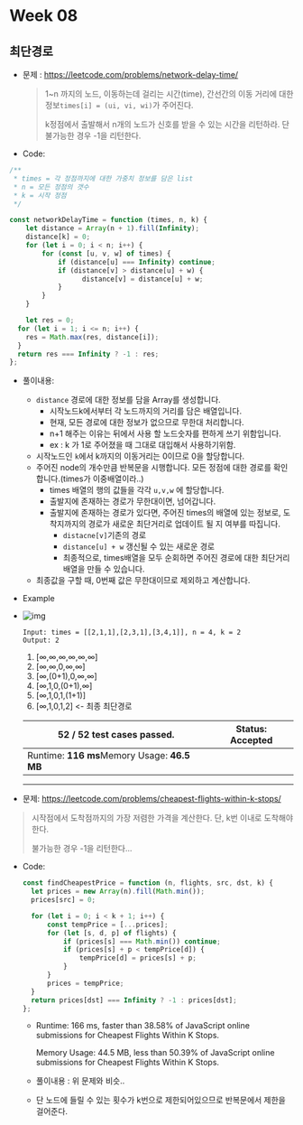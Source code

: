 # Week 08

## 최단경로

- 문제 : https://leetcode.com/problems/network-delay-time/

  > 1~n 까지의 노드, 이동하는데 걸리는 시간(time), 간선간의 이동 거리에 대한 정보` times[i] = (ui, vi, wi) `가 주어진다. 
  >
  > k정점에서 출발해서  n개의 노드가 신호를 받을 수 있는 시간을 리턴하라. 단 불가능한 경우 -1을 리턴한다.

  

- Code:

```javascript
/**
 * times = 각 정점까지에 대한 가중치 정보를 담은 list
 * n = 모든 정점의 갯수
 * k = 시작 정점
 */

const networkDelayTime = function (times, n, k) {
	let distance = Array(n + 1).fill(Infinity);
	distance[k] = 0;
	for (let i = 0; i < n; i++) {
		for (const [u, v, w] of times) {
			if (distance[u] === Infinity) continue;
			if (distance[v] > distance[u] + w) {
				  distance[v] = distance[u] + w;
			}
		}
	}

	let res = 0;
  for (let i = 1; i <= n; i++) {
    res = Math.max(res, distance[i]);
  }
  return res === Infinity ? -1 : res;
};
```

- 풀이내용:
  - `distance`  경로에 대한 정보를 담을 Array를 생성합니다.
    - 시작노드k에서부터 각 노드까지의 거리를 담은 배열입니다.
    - 현재, 모든 경로에 대한 정보가 없으므로 무한대 처리합니다.
    - n+1 해주는 이유는 뒤에서 사용 할 노드숫자를 편하게 쓰기 위함입니다.
    -  ex : k 가 1로 주어졌을 때 그대로 대입해서 사용하기위함.
  - 시작노드인 `k`에서 k까지의 이동거리는 0이므로 0을 할당합니다.
  - 주어진 node의 개수만큼 반복문을 시행합니다. 모든 정점에 대한 경로를 확인합니다.(times가 이중배열이라..)
    - times 배열의 행의 값들을 각각 `u,v,w` 에 할당합니다.
    - 출발지에 존재하는 경로가 무한대이면, 넘어갑니다.
    - 출발지에 존재하는 경로가 있다면, 주어진 times의 배열에 있는 정보로, 도착지까지의 경로가 새로운 최단거리로 업데이트 될 지 여부를 따집니다.
      - `distacne[v]`기존의 경로
      - `distance[u] + w` 갱신될 수 있는 새로운 경로
      - 최종적으로, times배열을 모두 순회하면 주어진 경로에 대한 최단거리 배열을 만들 수 있습니다.
  - 최종값을 구할 때, 0번째 값은 무한대이므로 제외하고 계산합니다.

- Example

- ![img](https://assets.leetcode.com/uploads/2019/05/23/931_example_1.png)

  ```
  Input: times = [[2,1,1],[2,3,1],[3,4,1]], n = 4, k = 2
  Output: 2
  ```

  1. [∞,∞,∞,∞,∞,∞]
  2. [∞,∞,0,∞,∞]
  3. [∞,(0+1),0,∞,∞]
  4. [∞,1,0,(0+1),∞]
  5. [∞,1,0,1,(1+1)]
  6. [∞,1,0,1,2] <- 최종 최단경로 

  | **52 / 52** test cases passed.               | Status: Accepted |
  | -------------------------------------------- | ---------------- |
  | Runtime: **116 ms**Memory Usage: **46.5 MB** |                  |

  ----

- 문제: https://leetcode.com/problems/cheapest-flights-within-k-stops/

> 시작점에서 도착점까지의 가장 저렴한 가격을 계산한다. 단, k번 이내로 도착해야한다.
>
> 불가능한 경우 -1을 리턴한다... 

- Code:

  ```javascript
  const findCheapestPrice = function (n, flights, src, dst, k) {
  	let prices = new Array(n).fill(Math.min());
  	prices[src] = 0;
  
  	for (let i = 0; i < k + 1; i++) {
  		const tempPrice = [...prices];
  		for (let [s, d, p] of flights) {
  			if (prices[s] === Math.min()) continue;
  			if (prices[s] + p < tempPrice[d]) {
  				tempPrice[d] = prices[s] + p;
  			}
  		}
  		prices = tempPrice;
  	}
  	return prices[dst] === Infinity ? -1 : prices[dst];
  };
  ```

  - Runtime: 166 ms, faster than 38.58% of JavaScript online submissions for Cheapest Flights Within K Stops.

    Memory Usage: 44.5 MB, less than 50.39% of JavaScript online submissions for Cheapest Flights Within K Stops.

  - 풀이내용 : 위 문제와 비슷..

  - 단 노드에 들릴 수 있는 횟수가 k번으로 제한되어있으므로 반복문에서 제한을 걸어준다.